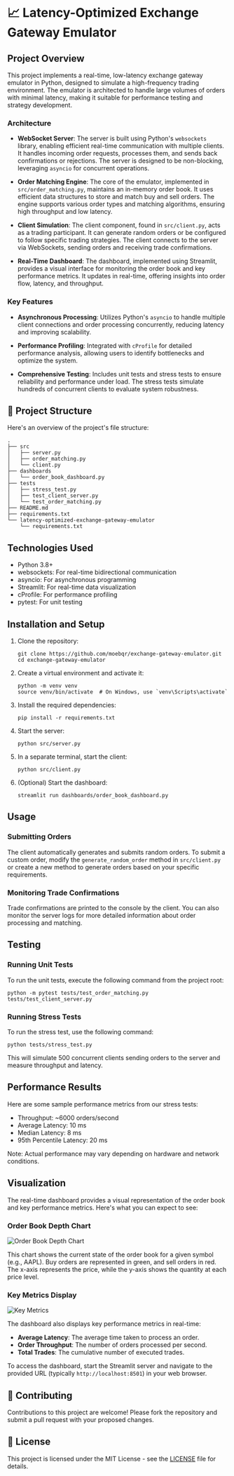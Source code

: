 # 📈 Latency-Optimized Exchange Gateway Emulator

## Project Overview

This project implements a real-time, low-latency exchange gateway emulator in Python, designed to simulate a high-frequency trading environment. The emulator is architected to handle large volumes of orders with minimal latency, making it suitable for performance testing and strategy development.

### Architecture

- **WebSocket Server**: The server is built using Python's `websockets` library, enabling efficient real-time communication with multiple clients. It handles incoming order requests, processes them, and sends back confirmations or rejections. The server is designed to be non-blocking, leveraging `asyncio` for concurrent operations.

- **Order Matching Engine**: The core of the emulator, implemented in `src/order_matching.py`, maintains an in-memory order book. It uses efficient data structures to store and match buy and sell orders. The engine supports various order types and matching algorithms, ensuring high throughput and low latency.

- **Client Simulation**: The client component, found in `src/client.py`, acts as a trading participant. It can generate random orders or be configured to follow specific trading strategies. The client connects to the server via WebSockets, sending orders and receiving trade confirmations.

- **Real-Time Dashboard**: The dashboard, implemented using Streamlit, provides a visual interface for monitoring the order book and key performance metrics. It updates in real-time, offering insights into order flow, latency, and throughput.

### Key Features

- **Asynchronous Processing**: Utilizes Python's `asyncio` to handle multiple client connections and order processing concurrently, reducing latency and improving scalability.

- **Performance Profiling**: Integrated with `cProfile` for detailed performance analysis, allowing users to identify bottlenecks and optimize the system.

- **Comprehensive Testing**: Includes unit tests and stress tests to ensure reliability and performance under load. The stress tests simulate hundreds of concurrent clients to evaluate system robustness.

## 📁 Project Structure

Here's an overview of the project's file structure:

```
.
├── src
│   ├── server.py
│   ├── order_matching.py
│   └── client.py
├── dashboards
│   └── order_book_dashboard.py
├── tests
│   ├── stress_test.py
│   ├── test_client_server.py
│   └── test_order_matching.py
├── README.md
├── requirements.txt
└── latency-optimized-exchange-gateway-emulator
    └── requirements.txt
```

## Technologies Used

- Python 3.8+
- websockets: For real-time bidirectional communication
- asyncio: For asynchronous programming
- Streamlit: For real-time data visualization
- cProfile: For performance profiling
- pytest: For unit testing

## Installation and Setup

1. Clone the repository:
   ```
   git clone https://github.com/moebqr/exchange-gateway-emulator.git
   cd exchange-gateway-emulator
   ```

2. Create a virtual environment and activate it:
   ```
   python -m venv venv
   source venv/bin/activate  # On Windows, use `venv\Scripts\activate`
   ```

3. Install the required dependencies:
   ```
   pip install -r requirements.txt
   ```

4. Start the server:
   ```
   python src/server.py
   ```

5. In a separate terminal, start the client:
   ```
   python src/client.py
   ```

6. (Optional) Start the dashboard:
   ```
   streamlit run dashboards/order_book_dashboard.py
   ```

## Usage

### Submitting Orders

The client automatically generates and submits random orders. To submit a custom order, modify the `generate_random_order` method in `src/client.py` or create a new method to generate orders based on your specific requirements.

### Monitoring Trade Confirmations

Trade confirmations are printed to the console by the client. You can also monitor the server logs for more detailed information about order processing and matching.

## Testing

### Running Unit Tests

To run the unit tests, execute the following command from the project root:

```
python -m pytest tests/test_order_matching.py tests/test_client_server.py
```

### Running Stress Tests

To run the stress test, use the following command:

```
python tests/stress_test.py
```

This will simulate 500 concurrent clients sending orders to the server and measure throughput and latency.

## Performance Results

Here are some sample performance metrics from our stress tests:

- Throughput: ~6000 orders/second
- Average Latency: 10 ms
- Median Latency: 8 ms
- 95th Percentile Latency: 20 ms

Note: Actual performance may vary depending on hardware and network conditions.

## Visualization

The real-time dashboard provides a visual representation of the order book and key performance metrics. Here's what you can expect to see:

### Order Book Depth Chart

![Order Book Depth Chart](docs/images/order_book_depth_chart.png)

This chart shows the current state of the order book for a given symbol (e.g., AAPL). Buy orders are represented in green, and sell orders in red. The x-axis represents the price, while the y-axis shows the quantity at each price level.

### Key Metrics Display

![Key Metrics](docs/images/key_metrics.png)

The dashboard also displays key performance metrics in real-time:

- **Average Latency**: The average time taken to process an order.
- **Order Throughput**: The number of orders processed per second.
- **Total Trades**: The cumulative number of executed trades.

To access the dashboard, start the Streamlit server and navigate to the provided URL (typically `http://localhost:8501`) in your web browser.

## 🤝 Contributing

Contributions to this project are welcome! Please fork the repository and submit a pull request with your proposed changes.

## 📜 License

This project is licensed under the MIT License - see the [LICENSE](LICENSE) file for details.
